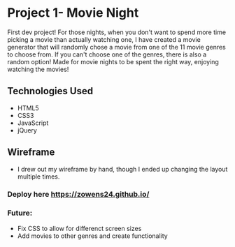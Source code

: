 # Project 1- Movie Night

First dev project! For those nights, when you don't want to spend more time picking a movie than actually watching one, I have created a movie generator that will randomly chose a movie from one of the 11 movie genres to choose from. If you can't choose one of the genres, there is also a random option! Made for movie nights to be spent the right way, enjoying watching the movies!

## Technologies Used
- HTML5
- CSS3
- JavaScript
- jQuery

## Wireframe 
- I drew out my wireframe by hand, though I ended up changing the layout multiple times. 

### Deploy here https://zowens24.github.io/

### Future:
- Fix CSS to allow for differenct screen sizes
- Add movies to other genres and create functionality